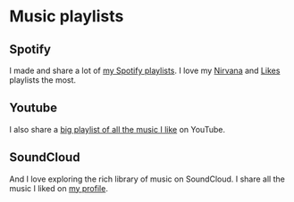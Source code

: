 # Music playlists
## Spotify
I made and share a lot of [my Spotify playlists](https://open.spotify.com/user/nikitavoloboev). I love my [Nirvana](spotify:user:nikitavoloboev:playlist:0epiRzQHjdJieYr0y3TdST) and [Likes](spotify:user:nikitavoloboev:playlist:0ERn0U4qZIKC8Dy7RrMMsn) playlists the most.

## Youtube
I also share a [big playlist of all the music I like](https://www.youtube.com/playlist?list=PL0nGxteCFLXYA1fsLmlWzY0Tyoo3c7tF-) on YouTube.

## SoundCloud
And I love exploring the rich library of music on SoundCloud. I share all the music I liked on [my profile](https://soundcloud.com/nikitavoloboev).